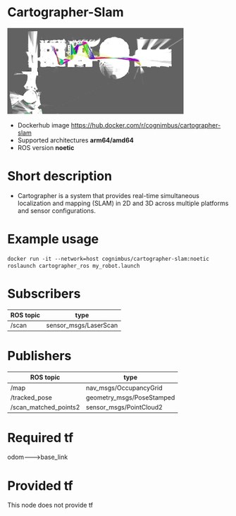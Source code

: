 # Cartographer-Slam

<img src="./cartographer-slam/cartographer-slam.png" alt="cartographer-slam" width="400"/>

* Dockerhub image https://hub.docker.com/r/cognimbus/cartographer-slam
* Supported architectures <b>arm64/amd64</b>
* ROS version <b>noetic</b>

# Short description
* Cartographer is a system that provides real-time simultaneous localization and mapping (SLAM) in 2D and 3D across multiple platforms and sensor configurations.

# Example usage
```
docker run -it --network=host cognimbus/cartographer-slam:noetic roslaunch cartographer_ros my_robot.launch
```

# Subscribers
ROS topic | type
--- | ---
/scan | sensor_msgs/LaserScan


# Publishers
ROS topic | type
--- | ---
/map | nav_msgs/OccupancyGrid
/tracked_pose | geometry_msgs/PoseStamped
/scan_matched_points2 | sensor_msgs/PointCloud2


# Required tf
odom--->base_link


# Provided tf
This node does not provide tf


